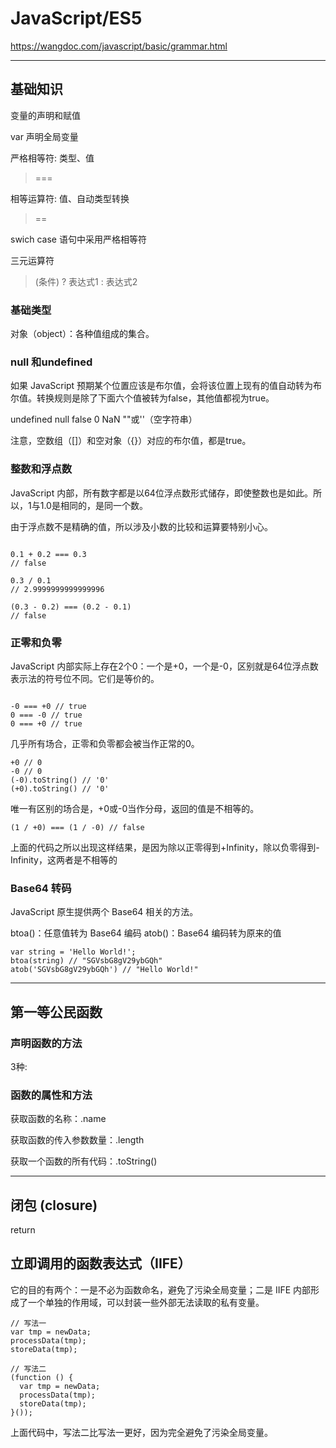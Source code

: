 # JavaScript/ES5

https://wangdoc.com/javascript/basic/grammar.html

---

## 基础知识

变量的声明和赋值

var 声明全局变量

严格相等符: 类型、值
> ===

相等运算符: 值、自动类型转换
> ==

swich case 语句中采用严格相等符

三元运算符
> (条件) ? 表达式1 : 表达式2

### 基础类型

对象（object）：各种值组成的集合。

### null 和undefined

如果 JavaScript 预期某个位置应该是布尔值，会将该位置上现有的值自动转为布尔值。转换规则是除了下面六个值被转为false，其他值都视为true。

undefined
null
false
0
NaN
""或''（空字符串）

注意，空数组（[]）和空对象（{}）对应的布尔值，都是true。

### 整数和浮点数

JavaScript 内部，所有数字都是以64位浮点数形式储存，即使整数也是如此。所以，1与1.0是相同的，是同一个数。

由于浮点数不是精确的值，所以涉及小数的比较和运算要特别小心。

```

0.1 + 0.2 === 0.3
// false

0.3 / 0.1
// 2.9999999999999996

(0.3 - 0.2) === (0.2 - 0.1)
// false
```

### 正零和负零

JavaScript 内部实际上存在2个0：一个是+0，一个是-0，区别就是64位浮点数表示法的符号位不同。它们是等价的。

```

-0 === +0 // true
0 === -0 // true
0 === +0 // true
```
几乎所有场合，正零和负零都会被当作正常的0。

```
+0 // 0
-0 // 0
(-0).toString() // '0'
(+0).toString() // '0'
```
唯一有区别的场合是，+0或-0当作分母，返回的值是不相等的。

```
(1 / +0) === (1 / -0) // false
```
上面的代码之所以出现这样结果，是因为除以正零得到+Infinity，除以负零得到-Infinity，这两者是不相等的

### Base64 转码

JavaScript 原生提供两个 Base64 相关的方法。

btoa()：任意值转为 Base64 编码
atob()：Base64 编码转为原来的值

```
var string = 'Hello World!';
btoa(string) // "SGVsbG8gV29ybGQh"
atob('SGVsbG8gV29ybGQh') // "Hello World!"
```

---

## 第一等公民函数

### 声明函数的方法

3种:

### 函数的属性和方法

获取函数的名称：.name

获取函数的传入参数数量：.length

获取一个函数的所有代码：.toString()

---

## 闭包 (closure)

return


## 立即调用的函数表达式（IIFE）

它的目的有两个：一是不必为函数命名，避免了污染全局变量；二是 IIFE 内部形成了一个单独的作用域，可以封装一些外部无法读取的私有变量。

```
// 写法一
var tmp = newData;
processData(tmp);
storeData(tmp);

// 写法二
(function () {
  var tmp = newData;
  processData(tmp);
  storeData(tmp);
}());
```

上面代码中，写法二比写法一更好，因为完全避免了污染全局变量。